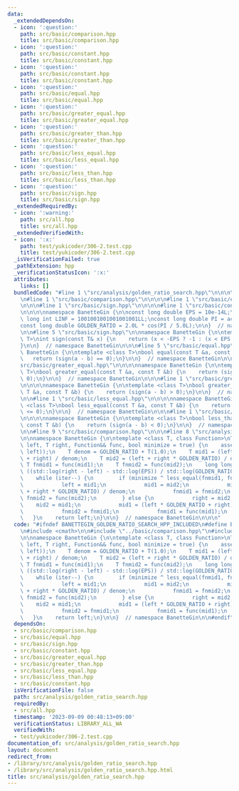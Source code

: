 ```yaml
---
data:
  _extendedDependsOn:
  - icon: ':question:'
    path: src/basic/comparison.hpp
    title: src/basic/comparison.hpp
  - icon: ':question:'
    path: src/basic/constant.hpp
    title: src/basic/constant.hpp
  - icon: ':question:'
    path: src/basic/constant.hpp
    title: src/basic/constant.hpp
  - icon: ':question:'
    path: src/basic/equal.hpp
    title: src/basic/equal.hpp
  - icon: ':question:'
    path: src/basic/greater_equal.hpp
    title: src/basic/greater_equal.hpp
  - icon: ':question:'
    path: src/basic/greater_than.hpp
    title: src/basic/greater_than.hpp
  - icon: ':question:'
    path: src/basic/less_equal.hpp
    title: src/basic/less_equal.hpp
  - icon: ':question:'
    path: src/basic/less_than.hpp
    title: src/basic/less_than.hpp
  - icon: ':question:'
    path: src/basic/sign.hpp
    title: src/basic/sign.hpp
  _extendedRequiredBy:
  - icon: ':warning:'
    path: src/all.hpp
    title: src/all.hpp
  _extendedVerifiedWith:
  - icon: ':x:'
    path: test/yukicoder/306-2.test.cpp
    title: test/yukicoder/306-2.test.cpp
  _isVerificationFailed: true
  _pathExtension: hpp
  _verificationStatusIcon: ':x:'
  attributes:
    links: []
  bundledCode: "#line 1 \"src/analysis/golden_ratio_search.hpp\"\n\n\n\n#include <cmath>\n\
    \n#line 1 \"src/basic/comparison.hpp\"\n\n\n\n#line 1 \"src/basic/equal.hpp\"\n\
    \n\n\n#line 1 \"src/basic/sign.hpp\"\n\n\n\n#line 1 \"src/basic/constant.hpp\"\
    \n\n\n\nnamespace BanetteGin {\n\nconst long double EPS = 10e-14L;\nconst long\
    \ long int LINF = 1001001001001001001LL;\nconst long double PI = acos(-1.0L);\n\
    const long double GOLDEN_RATIO = 2.0L * cos(PI / 5.0L);\n\n}  // namespace BanetteGin\n\
    \n\n#line 5 \"src/basic/sign.hpp\"\n\nnamespace BanetteGin {\n\ntemplate <class\
    \ T>\nint sign(const T& x) {\n    return (x < -EPS ? -1 : (x < EPS ? 0 : 1));\n\
    }\n\n}  // namespace BanetteGin\n\n\n#line 5 \"src/basic/equal.hpp\"\n\nnamespace\
    \ BanetteGin {\n\ntemplate <class T>\nbool equal(const T &a, const T &b) {\n \
    \   return (sign(a - b) == 0);\n}\n\n}  // namespace BanetteGin\n\n\n#line 1 \"\
    src/basic/greater_equal.hpp\"\n\n\n\nnamespace BanetteGin {\n\ntemplate <class\
    \ T>\nbool greater_equal(const T &a, const T &b) {\n    return (sign(a - b) >=\
    \ 0);\n}\n\n}  // namespace BanetteGin\n\n\n#line 1 \"src/basic/greater_than.hpp\"\
    \n\n\n\nnamespace BanetteGin {\n\ntemplate <class T>\nbool greater_than(const\
    \ T &a, const T &b) {\n    return (sign(a - b) > 0);\n}\n\n}  // namespace BanetteGin\n\
    \n\n#line 1 \"src/basic/less_equal.hpp\"\n\n\n\nnamespace BanetteGin {\n\ntemplate\
    \ <class T>\nbool less_equal(const T &a, const T &b) {\n    return (sign(a - b)\
    \ <= 0);\n}\n\n}  // namespace BanetteGin\n\n\n#line 1 \"src/basic/less_than.hpp\"\
    \n\n\n\nnamespace BanetteGin {\n\ntemplate <class T>\nbool less_than(const T &a,\
    \ const T &b) {\n    return (sign(a - b) < 0);\n}\n\n}  // namespace BanetteGin\n\
    \n\n#line 9 \"src/basic/comparison.hpp\"\n\n\n#line 8 \"src/analysis/golden_ratio_search.hpp\"\
    \n\nnamespace BanetteGin {\n\ntemplate <class T, class Function>\nT golden_ratio_search(T\
    \ left, T right, Function&& func, bool minimize = true) {\n    assert(greater_equal(right,\
    \ left));\n    T denom = GOLDEN_RATIO + T(1.0);\n    T mid1 = (left * GOLDEN_RATIO\
    \ + right) / denom;\n    T mid2 = (left + right * GOLDEN_RATIO) / denom;\n   \
    \ T fnmid1 = func(mid1);\n    T fnmid2 = func(mid2);\n    long long int iter =\
    \ ((std::log(right - left) - std::log(EPS)) / std::log(GOLDEN_RATIO) + 1);\n\n\
    \    while (iter--) {\n        if (minimize ^ less_equal(fnmid1, fnmid2)) {\n\
    \            left = mid1;\n            mid1 = mid2;\n            mid2 = (left\
    \ + right * GOLDEN_RATIO) / denom;\n            fnmid1 = fnmid2;\n           \
    \ fnmid2 = func(mid2);\n        } else {\n            right = mid2;\n        \
    \    mid2 = mid1;\n            mid1 = (left * GOLDEN_RATIO + right) / denom;\n\
    \            fnmid2 = fnmid1;\n            fnmid1 = func(mid1);\n        }\n \
    \   }\n    return left;\n}\n\n}  // namespace BanetteGin\n\n\n"
  code: "#ifndef BANETTEGIN_GOLDEN_RATIO_SEARCH_HPP_INCLUDED\n#define BANETTEGIN_GOLDEN_RATIO_SEARCH_HPP_INCLUDED\n\
    \n#include <cmath>\n\n#include \"../basic/comparison.hpp\"\n#include \"../basic/constant.hpp\"\
    \n\nnamespace BanetteGin {\n\ntemplate <class T, class Function>\nT golden_ratio_search(T\
    \ left, T right, Function&& func, bool minimize = true) {\n    assert(greater_equal(right,\
    \ left));\n    T denom = GOLDEN_RATIO + T(1.0);\n    T mid1 = (left * GOLDEN_RATIO\
    \ + right) / denom;\n    T mid2 = (left + right * GOLDEN_RATIO) / denom;\n   \
    \ T fnmid1 = func(mid1);\n    T fnmid2 = func(mid2);\n    long long int iter =\
    \ ((std::log(right - left) - std::log(EPS)) / std::log(GOLDEN_RATIO) + 1);\n\n\
    \    while (iter--) {\n        if (minimize ^ less_equal(fnmid1, fnmid2)) {\n\
    \            left = mid1;\n            mid1 = mid2;\n            mid2 = (left\
    \ + right * GOLDEN_RATIO) / denom;\n            fnmid1 = fnmid2;\n           \
    \ fnmid2 = func(mid2);\n        } else {\n            right = mid2;\n        \
    \    mid2 = mid1;\n            mid1 = (left * GOLDEN_RATIO + right) / denom;\n\
    \            fnmid2 = fnmid1;\n            fnmid1 = func(mid1);\n        }\n \
    \   }\n    return left;\n}\n\n}  // namespace BanetteGin\n\n#endif"
  dependsOn:
  - src/basic/comparison.hpp
  - src/basic/equal.hpp
  - src/basic/sign.hpp
  - src/basic/constant.hpp
  - src/basic/greater_equal.hpp
  - src/basic/greater_than.hpp
  - src/basic/less_equal.hpp
  - src/basic/less_than.hpp
  - src/basic/constant.hpp
  isVerificationFile: false
  path: src/analysis/golden_ratio_search.hpp
  requiredBy:
  - src/all.hpp
  timestamp: '2023-09-09 00:48:13+09:00'
  verificationStatus: LIBRARY_ALL_WA
  verifiedWith:
  - test/yukicoder/306-2.test.cpp
documentation_of: src/analysis/golden_ratio_search.hpp
layout: document
redirect_from:
- /library/src/analysis/golden_ratio_search.hpp
- /library/src/analysis/golden_ratio_search.hpp.html
title: src/analysis/golden_ratio_search.hpp
---
```


